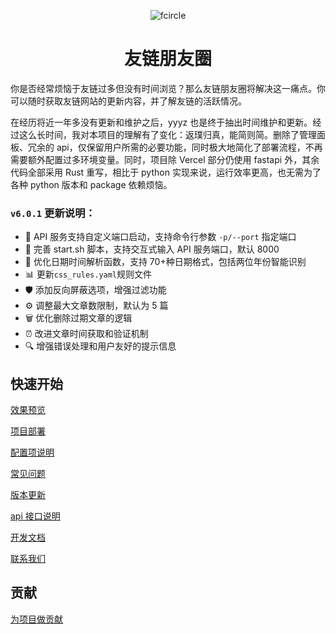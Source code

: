 <p align="center"><img src="./fcircle.png" alt="fcircle" /></p>

<h1 align="center">友链朋友圈</h1>

你是否经常烦恼于友链过多但没有时间浏览？那么友链朋友圈将解决这一痛点。你可以随时获取友链网站的更新内容，并了解友链的活跃情况。

在经历将近一年多没有更新和维护之后，yyyz 也是终于抽出时间维护和更新。经过这么长时间，我对本项目的理解有了变化：返璞归真，能简则简。删除了管理面板、冗余的 api，仅保留用户所需的必要功能，同时极大地简化了部署流程，不再需要额外配置过多环境变量。同时，项目除 Vercel 部分仍使用 fastapi 外，其余代码全部采用 Rust 重写，相比于 python 实现来说，运行效率更高，也无需为了各种 python 版本和 package 依赖烦恼。

### `v6.0.1` 更新说明：

- 🚀 API 服务支持自定义端口启动，支持命令行参数 `-p/--port` 指定端口
- 📝 完善 start.sh 脚本，支持交互式输入 API 服务端口，默认 8000
- 🔧 优化日期时间解析函数，支持 70+种日期格式，包括两位年份智能识别
- 📊 更新`css_rules.yaml`规则文件
- 🛡️ 添加反向屏蔽选项，增强过滤功能
- ⚙️ 调整最大文章数限制，默认为 5 篇
- 🗑️ 优化删除过期文章的逻辑
- ⏰ 改进文章时间获取和验证机制
- 🔍 增强错误处理和用户友好的提示信息

## 快速开始

[效果预览](preview.md)

[项目部署](deploy.md)

[配置项说明](settings.md)

[常见问题](problems.md)

[版本更新](update.md)

[api 接口说明](apidoc.md)

[开发文档](developmentdoc.md)

[联系我们](contactus.md)

## 贡献

[为项目做贡献](contributing)
